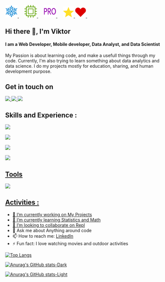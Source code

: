 <a href='https://archiveprogram.github.com/'>
 <img src='https://raw.githubusercontent.com/acervenky/animated-github-badges/master/assets/acbadge.gif' width='40' height='40'>
</a> 
<a href='https://docs.github.com/en/developers'>
 <img src='https://raw.githubusercontent.com/acervenky/animated-github-badges/master/assets/devbadge.gif' width='40' height='40'>
</a> 
<a href='https://github.com/pricing'>
 <img src='https://raw.githubusercontent.com/acervenky/animated-github-badges/master/assets/pro.gif' width='40' height='40'>
</a> 
<a href='https://stars.github.com/'>
 <img src='https://raw.githubusercontent.com/acervenky/animated-github-badges/master/assets/starbadge.gif' width='35' height='35'>
</a>
<a href='https://docs.github.com/en/github/supporting-the-open-source-community-with-github-sponsors'>
 <img src='https://raw.githubusercontent.com/acervenky/animated-github-badges/master/assets/sponsorbadge.gif' width='35' height='35'>
</a> 

## Hi there 👋, I'm Viktor
#### I am a Web Developer, Mobile developer, Data Analyst, and Data Scientist
My Passion is about learning code,
and make a usefull things through my code. Currently, I'm also trying to learn something about data analytics and data science. I do my projects mostly for education, sharing, and human development purpose.

## Get in touch on
<p align="left">
  <a href="https://github.com/viktoriussuwandi">
    <img src="https://skillicons.dev/icons?i=github" />
  </a>
  <a href="https://www.linkedin.com/in/viktorius-suwandi-05649b131//">
    <img src="https://skillicons.dev/icons?i=linkedin" />
  </a>
   <a href="https://replit.com/@ViktoriusSuwand">
    <img src="https://skillicons.dev/icons?i=replit" />
  </a>
</p>

## Skills and Experience :

<p align="left">
 <a href="https://github.com/viktoriussuwandi">
   <img src="https://skillicons.dev/icons?i=python,java,js,nodejs,powershell,bash" />
</p>
<p align="left">
  <a href="https://github.com/viktoriussuwandi">
    <img src="https://skillicons.dev/icons?i=mongodb,mysql,sqlite,postgres,heroku,flask,django,firebase,aws" />
</p>
 
<p align="left">
  <a href="https://github.com/viktoriussuwandi">
    <img src="https://skillicons.dev/icons?i=html,css,jquery,bootstrap,redux,react,regex" />
</p>
<p align="left">
  <a href="https://github.com/viktoriussuwandi">
    <img src="https://skillicons.dev/icons?i=kotlin,dart,flutter,swift" />
</p>

 ## Tools
<p align="left">
  <a href="https://github.com/viktoriussuwandi">
    <img src="https://skillicons.dev/icons?i=atom,gcp,figma,xd,git,gitlab,idea,postman,vim,vscode" />
</p>

## Activities :
- 🔭 I’m currently working on My Projects 
- 🌱 I’m currently learning Statistics and Math
- 👯 I’m looking to collaborate on [Repl](https://replit.com/@ViktoriusSuwand) 
- 💬 Ask me about Anything around code 
- 📫 How to reach me: [LinkedIn](https://www.linkedin.com/in/viktorius-suwandi-05649b131//)
- ⚡ Fun fact: I love watching movies and outdoor activities
 
[![Top Langs](https://github-readme-stats.vercel.app/api/top-langs/?username=viktoriussuwandi)](https://github.com/anuraghazra/github-readme-stats)

[![Anurag's GitHub stats-Dark](https://github-readme-stats.vercel.app/api?username=viktoriussuwandi&show_icons=true&theme=dark#gh-dark-mode-only)](https://github.com/anuraghazra/github-readme-stats#gh-dark-mode-only)

[![Anurag's GitHub stats-Light](https://github-readme-stats.vercel.app/api?username=viktoriussuwandi&show_icons=true&theme=default#gh-light-mode-only)](https://github.com/anuraghazra/github-readme-stats#gh-light-mode-only)


<!--
### Hi there 👋, I'm Viktor
#### I'm a Web Developer, Mobile developer, Data Analyst, and Data Scientist

![I'm a Web Developer, Mobile developer, Data Analyst, and Data Scientistub Readme Generator's creator](https://user-images.githubusercontent.com/68414300/221617585-4fa8f1bd-85ee-412f-a18d-b976866af802.png)

![I'm a Web Developer, Mobile developer, Data Analyst, and Data Scientist](https://user-images.githubusercontent.com/68414300/221617585-4fa8f1bd-85ee-412f-a18d-b976866af802.png)


My Passion is about learning code,
and make a usefull things through my code. Currently, I'm also trying to learn something about data analytics and data science. I do my projects mostly for education, sharing, and human development purpose

#### Skills: 
HTML / CSS / REACT

JS / NODE JS / EXPRESS JS /

JAVA / PYTHON / SQL / POSGRE

#### See you around :

💬 Reach me on my [Linkedin](https://www.linkedin.com/in/viktorius-suwandi-05649b131/)

👯 Create something together on  [My Repl](https://replit.com/@ViktoriusSuwand)

**viktoriussuwandi/viktoriussuwandi** is a ✨ _special_ ✨ repository because its `README.md` (this file) appears on your GitHub profile.

Here are some ideas to get you started:

- 🔭 I’m currently working on ...
- 🌱 I’m currently learning ...
- 👯 I’m looking to collaborate on ...
- 🤔 I’m looking for help with ...
- 💬 Ask me about ...
- 📫 How to reach me: ...
- 😄 Pronouns: ...
- ⚡ Fun fact: ...
-->


